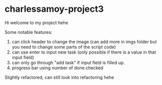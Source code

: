 # charlessamoy-project3

Hi welcome to my project hehe

Some notable features:
1. can click header to change the image (can add more in imgs folder but you need to change some parts of the script code)
2. can use enter to input new task (only possible if there is a value in that input field)
3. can only go through "add task" if input field is filled up.
4. progress bar using number of done.checked

Slightly refactored, can still look into refactoring hehe
